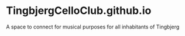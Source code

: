 # TingbjergCelloClub.github.io
A space to connect for musical purposes for all inhabitants of Tingbjerg
